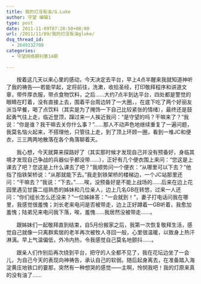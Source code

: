```yaml
---
title: 我的灯没有油/G.Luke
author: 守望 编辑1
type: post
date: 2011-11-09T07:20:50+00:00
url: /2011/11/09/我的灯没有油gluke/
dsq_thread_id:
  - 2649132708
categories:
  - 守望网络期刊第14期

---
```

<p style="text-align: left;" align="center">
         按着这几天以来心里的感动，今天决定去平台，早上4点半醒来我就知道神听了我的祷告&#8212;&#8211;若能早起，定将前往，洗漱，收拾圣经，打印敬拜程序和讲道文章，带件厚衣服，带点食物饮料，之后……大约7点半到达平台，四处都是警觉的眼睛在盯着，没有直接上去，围着平台周边转了一大圈，，在底下吃了两个好丽友派当早餐，喝了点饮料（其实是为了掩饰一下自己比较紧张的情绪），最终还是鼓起勇气往上走，临近登顶，蹿过来一人挨近我问：“是守望的吗？干嘛来了？”我说：“你是谁？我干嘛去关你什么事？”……那人不动声色地继续重复了一遍问题，我莫名恼火起来，不搭理他，只管往上走，到了顶上环顾一圈，看到一堆JC和便衣，三三两两地散落在各个角落聊着天。<!--more-->
</p>

       我心想，今天就算来探路好了（其实那时候才发现自己并没有预备好，身临其境才发现自己争战的兵器似乎都没带……），正好有几个便衣围上来问：“您这是上课去了吧？您这是上什么课去了吧？”我顺势问一个便衣：“从哪里可以下去？”他指了指铁架桥说：“从那就能下去。”我走到铁架桥的楼梯边，一个JC站那里还问：“干嘛去？”我说：“下去。”……唉，没预备好是不能上战场的……后来在边上花园里遇见甘露二组熟悉的姊妹和几位亲人，边上几名GB在转悠，过来一人还问：“你们组长怎么还没来？”一位姊妹答：”一会就到！”，妻子打电话问我在哪里，我感觉很羞愧；刘长老来电问是否被带走，边上正好蹲着一GB听着，我愈加羞愧；陆弟兄来电问我下落，唉，羞愧……我居然没被带走……。

       跟姊妹们一起敬拜直到结束，自5月份搬家之后，我第一次恢复敬拜生活，感觉自己就像一只离群索居的老羊再次被牧人寻回一般，心里很温暖，以致身上热汗淋漓。早上气温偏低，外冷内热，令我感觉自己莫名地颤抖……。

       跟亲人们作别后再次绕到平台，把守的人全都不见了，我在花坛边坐了一会儿，为自己今天的表现向神祷告，承认自己的软弱。随后起身离去，在准备踏入海淀黄庄地铁口的霎那，突然有一种想哭的感觉——主啊，怜悯我吧！我的灯原来真的没有油了……